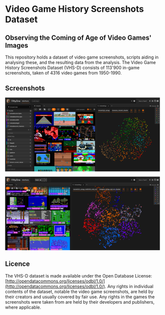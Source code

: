 # Video Game History Screenshots Dataset
## Observing the Coming of Age of Video Games' Images

This repository holds a dataset of video game screenshots, scripts aiding in analysing these, and the resulting data from the analysis. The Video Game History Screenshots Dataset (VHS-D) consists of 113'900 in-game screenshots, taken of 4316 video games from 1950-1990.

## Screenshots
![Screenshot of the FiftyOne interface with some samples loaded](Screenshot_20240704_205800.png)

![Screenshot of the FiftyOne interface with some samples loaded](Screenshot_20240705_154837.png)

## Licence
The VHS-D dataset is made available under the Open Database License: [http://opendatacommons.org/licenses/odbl/1.0/](http://opendatacommons.org/licenses/odbl/1.0/). Any rights in individual contents of the dataset, notable the video game screenshots, are held by their creators and usually covered by fair use. Any rights in the games the screenshots were taken from are held by their developers and publishers, where applicable.

